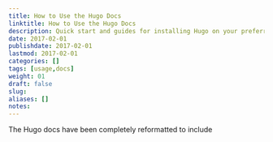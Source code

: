 ```yaml
---
title: How to Use the Hugo Docs
linktitle: How to Use the Hugo Docs
description: Quick start and guides for installing Hugo on your preferred operating system.
date: 2017-02-01
publishdate: 2017-02-01
lastmod: 2017-02-01
categories: []
tags: [usage,docs]
weight: 01
draft: false
slug:
aliases: []
notes:
---
```


The Hugo docs have been completely reformatted to include